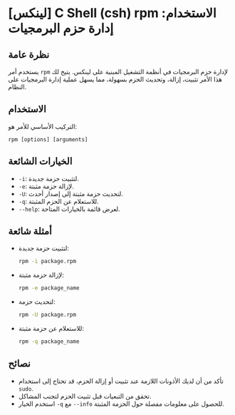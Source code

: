 # [لينكس] C Shell (csh) rpm الاستخدام: إدارة حزم البرمجيات

## نظرة عامة
يستخدم أمر `rpm` لإدارة حزم البرمجيات في أنظمة التشغيل المبنية على لينكس. يتيح لك هذا الأمر تثبيت، إزالة، وتحديث الحزم بسهولة، مما يسهل عملية إدارة البرمجيات على النظام.

## الاستخدام
التركيب الأساسي للأمر هو:

```
rpm [options] [arguments]
```

## الخيارات الشائعة
- `-i`: لتثبيت حزمة جديدة.
- `-e`: لإزالة حزمة مثبتة.
- `-U`: لتحديث حزمة مثبتة إلى إصدار أحدث.
- `-q`: للاستعلام عن الحزم المثبتة.
- `--help`: لعرض قائمة بالخيارات المتاحة.

## أمثلة شائعة
- لتثبيت حزمة جديدة:
  ```bash
  rpm -i package.rpm
  ```

- لإزالة حزمة مثبتة:
  ```bash
  rpm -e package_name
  ```

- لتحديث حزمة:
  ```bash
  rpm -U package.rpm
  ```

- للاستعلام عن حزمة مثبتة:
  ```bash
  rpm -q package_name
  ```

## نصائح
- تأكد من أن لديك الأذونات اللازمة عند تثبيت أو إزالة الحزم، قد تحتاج إلى استخدام `sudo`.
- تحقق من التبعيات قبل تثبيت الحزم لتجنب المشاكل.
- استخدم الخيار `-q` مع `--info` للحصول على معلومات مفصلة حول الحزمة المثبتة.